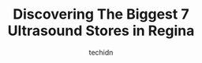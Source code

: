 ---
layout: ampstory
image: https://i0.wp.com/www.auto.or.id/wp-content/uploads/2023/06/prairie-skies-medical-imaging-0-regina-1686325097.jpeg?resize=640,853
author: techidn
featured: false
description: Regina, Saskatchewan, Canada is a haven for Ultrasound enthusiasts, boasting an impressive array of 7 top-notch establishments. Whether youre a seasoned connoisseur or simply curious to exp
title: Discovering The Biggest 7 Ultrasound Stores in Regina
cover:
   title: Discovering The Biggest 7 Ultrasound Stores in Regina
   subtitle: AUTO.OR.ID
   background: https://www.auto.or.id/wp-content/uploads/2023/06/prairie-skies-medical-imaging-0-regina-1686325097.jpeg

pages: 
 - layout: thirds
   top: <h1>#1 Instant Massage Therapy & Ultrasound Clinic</h1>
   bottom: "<p>The 30 min for $35 full back massage was excellent. Was passing by the clinic and seen a chair that could sit on - was able to get the massage right away. Not only was it</p>"
   background: https://www.auto.or.id/wp-content/uploads/2023/06/prairie-skies-medical-imaging-1-regina-1686325099.jpeg
   backgroundblur: true
 - layout: thirds
   top: <h1>#2 OBGYN Ultrasound Centre</h1>
   bottom: "<p>106 Victoria Ave E, Regina, SK S4N 0P3, Canada</p>"
   background: https://www.auto.or.id/wp-content/uploads/2023/06/prairie-skies-medical-imaging-2-regina-1686325100.jpeg
   cta:
      link: https://www.auto.or.id/discovering-the-biggest-7-ultrasound-stores-in-regina/
      text: Discovering The Biggest 7 Ultrasound Stores in Regina
 - layout: thirds
   top: <h1>#3 Open Skies MRI Diagnostics</h1>
   bottom: "<p>2727 Parliament Ave, Regina, SK S4S 6X5, Canada</p>"
   background: https://images.unsplash.com/photo-1515674447568-09bbb507b96c?ixlib=rb-4.0.3&ixid=MnwxMjA3fDB8MHxwaG90by1wYWdlfHx8fGVufDB8fHx8&auto=format&fit=crop&w=640&h=853&q=80
   cta:
      link: https://www.auto.or.id/discovering-the-biggest-7-ultrasound-stores-in-regina/
      text: Discovering The Biggest 7 Ultrasound Stores in Regina
 - layout: thirds
   top: <h1>#4 Prairie Skies Medical Imaging</h1>
   bottom: "<p>214 University Park Dr, Regina, SK S4V 1A3, Canada</p>"
   background: https://images.unsplash.com/photo-1611088135647-aa5eb1b5f390?ixlib=rb-4.0.3&ixid=MnwxMjA3fDB8MHxwaG90by1wYWdlfHx8fGVufDB8fHx8&auto=format&fit=crop&w=640&h=853&q=80
   cta:
      link: https://www.auto.or.id/discovering-the-biggest-7-ultrasound-stores-in-regina/
      text: Discovering The Biggest 7 Ultrasound Stores in Regina
 - layout: thirds
   top: <h1>#5 Regina General Hospital - Womens Health Centre</h1>
   bottom: "<p>1440 14 Ave, Regina, SK S4P 0W5, Canada</p>"
   background: https://images.unsplash.com/photo-1628685083829-d31d88bb2757?ixlib=rb-4.0.3&ixid=MnwxMjA3fDB8MHxwaG90by1wYWdlfHx8fGVufDB8fHx8&auto=format&fit=crop&w=640&h=853&q=80
   cta:
      link: https://www.auto.or.id/discovering-the-biggest-7-ultrasound-stores-in-regina/
      text: Discovering The Biggest 7 Ultrasound Stores in Regina
 - layout: thirds
   top: <h1>#6 Screening Program for Breast Cancer</h1>
   bottom: "<p>4545 Parliament Ave, Regina, SK S4W 0G3, Canada</p>"
   background: https://images.unsplash.com/photo-1579124687068-35cd8a9eeba9?ixlib=rb-4.0.3&ixid=MnwxMjA3fDB8MHxwaG90by1wYWdlfHx8fGVufDB8fHx8&auto=format&fit=crop&w=640&h=853&q=80
   cta:
      link: https://www.auto.or.id/discovering-the-biggest-7-ultrasound-stores-in-regina/
      text: Discovering The Biggest 7 Ultrasound Stores in Regina
 - layout: thirds
   top: <h1>#7 Emerald Park Ultrasound</h1>
   bottom: "<p>320 Great Plains Rd, Emerald Park, SK S4L 0B8, Canada</p>"
   background: https://images.unsplash.com/photo-1585416354800-3d15d8801dcd?ixlib=rb-4.0.3&ixid=MnwxMjA3fDB8MHxwaG90by1wYWdlfHx8fGVufDB8fHx8&auto=format&fit=crop&w=640&h=853&q=80
   cta:
      link: https://www.auto.or.id/discovering-the-biggest-7-ultrasound-stores-in-regina/
      text: Discovering The Biggest 7 Ultrasound Stores in Regina
 - layout: thirds
   middle: Continue reading...
   background: https://images.unsplash.com/photo-1632275227519-5a515f53272d?ixlib=rb-4.0.3&ixid=MnwxMjA3fDB8MHxwaG90by1wYWdlfHx8fGVufDB8fHx8&auto=format&fit=crop&w=640&h=853&q=80
   cta:
      link: https://www.auto.or.id/discovering-the-biggest-7-ultrasound-stores-in-regina/
      text: Discovering The Biggest 7 Ultrasound Stores in Regina

---
